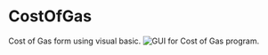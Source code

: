 # CostOfGas
Cost of Gas form using visual basic.
<img src="https://i.imgur.com/eNIVNPk.png" alt="GUI for Cost of Gas program." />
